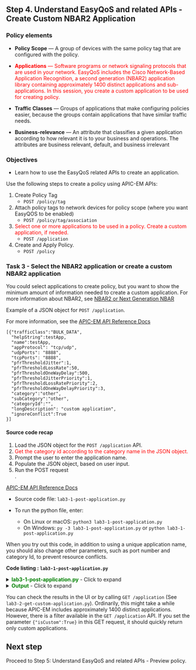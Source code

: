 ## Step 4. Understand EasyQoS and related APIs - Create Custom NBAR2 Application

### Policy elements

* **Policy Scope** — A group of devices with the same policy tag that are configured with the policy.

* <font color='red'>**Applications** — Software programs or network signaling protocols that are used in your network. EasyQoS includes the Cisco Network-Based Application Recognition, a second generation (NBAR2) application library containing approximately 1400 distinct applications and sub-applications. In this session, you create a custom application to be used for creating policy.</font>

* **Traffic Classes** — Groups of applications that make configuring policies easier, because the groups contain applications that have similar traffic needs.

* **Business-relevance** — An attribute that classifies a given application according to how relevant it is to your business and operations. The attributes are business relevant, default, and business irrelevant


### Objectives
*  Learn how to use the EasyQoS related APIs to create an application.

Use the following steps to create a policy using APIC-EM APIs:


1. Create Policy Tag
   * `POST /policy/tag`
2. Attach policy tags to network devices for policy scope (where you want EasyQOS to be enabled)
   * `POST /policy/tag/association`
3. <font color='red'>Select one or more applications to be used in a policy. Create a custom application, if needed.</font>
   * `POST /application`
4. Create and Apply Policy.
   * `POST /policy`


### Task 3 - Select the NBAR2 application or create a custom NBAR2 application
You could select applications to create policy, but you want to show the minimum amount of information needed to create a custom application.
For more information about NBAR2, see [NBAR2 or Next Generation NBAR](http://www.cisco.com/c/en/us/products/collateral/ios-nx-os-software/network-based-application-recognition-nbar/qa_c67-697963.html)

Example of a JSON object for `POST /application`.

For more information, see the [APIC-EM API Reference Docs](https://developer.cisco.com/site/apic-em-rest-api/)

```
[{"trafficClass":"BULK_DATA",
  "helpString":testApp,
  "name":testApp,
  "appProtocol": "tcp/udp",
  "udpPorts": "8888",
  "tcpPorts": "8888",
  "pfrThresholdJitter":1,
  "pfrThresholdLossRate":50,
  "pfrThresholdOneWayDelay":500,
  "pfrThresholdJitterPriority":1,
  "pfrThresholdLossRatePriority":2,
  "pfrThresholdOneWayDelayPriority":3,
  "category":"other",
  "subCategory":"other",
  "categoryId":"",
  "longDescription": "custom application",
  "ignoreConflict":True
}]
```


#### Source code recap
1. Load the JSON object for the `POST /application` API.
2.  <font color='red'>Get the category id according to the category name in the JSON object.</font>
3. Prompt the user to enter the application name.
4. Populate the JSON object, based on user input.
5. Run the POST request<br>.

[APIC-EM API Reference Docs](https://developer.cisco.com/site/apic-em-rest-api/)

* Source code file: `lab3-1-post-application.py`
* To run the python file, enter:<br>

  * On Linux or macOS:  `python3 lab3-1-post-application.py`<br>
  * On Windows: `py -3 lab3-1-post-application.py` or `python lab3-1-post-application.py`<br>

When you try out this code, in addition to using a unique application name, you should also change other parameters, such as port number and category Id, to prevent resource conflicts.<br>

**Code listing : `lab3-1-post-application.py`**

<details>
<summary><font color='green'><b>lab3-1-post-application.py</b></font> - Click to expand</summary>

<pre><code>
"""
Script name: lab3-1-post-application.py
Create an application
"""

from apicem import \* # APIC-EM IP is assigned in apicem_config.py

def post_app(ap,app_json):
    """
    This function creates an application

    Parameters
    ----------
    ap (object): The apic-em object defined in apicem.py
    app_json(JSON): The JSON object for POST /application

    Return:
    -------
    None
    """

    ########## Get category id ##########
    # You need the category id in the JSON response from the `POST /application` API.
    # Get this id dynamically because the ids change when the DB is initialized.

    try:
        resp= ap.get(api="category") # The response (result) from "GET 'category" request
        response_json = resp.json() # Get the json-encoded content from response
        categories = response_json["response"] # category
    except:
        print ("Something is wrong. Cannot get category information")
        sys.exit()
    # Find the category id for the category name used in JSON
    for item in categories:
        if item["name"] == app_json["category"]:
            app_json["categoryId"] = item["id"]

    # Populate the JSON object with user input
    app_json["helpString"] = pApp
    app_json["name"] = pApp
    app_json["ignoreConflict"] = True

    # Important: Convert this to a list because the API requires one
    app_json = [app_json]

    # POST application url
    try:
        resp = ap.post(api="application",data=app\_json,printOut=True)
    except:
        print ("Something is wrong with the POST /application !")

##########################################################################

if \_\_name\_\_ == "\_\_main\_\_": # Only run as a script
    # Create a JSON object for the  POST request

    app_json = {
        "trafficClass":"BULK_DATA",
        "helpString":"",
        "name":"",
        "appProtocol": "tcp/udp",
        "udpPorts": "8888",
        "tcpPorts": "8888",
        "pfrThresholdJitter":1,
        "pfrThresholdLossRate":50,
        "pfrThresholdOneWayDelay":500,
        "pfrThresholdJitterPriority":1,
        "pfrThresholdLossRatePriority":2,
        "pfrThresholdOneWayDelayPriority":3,
        "category":"other",
        "subCategory":"other",
        "categoryId":"",
        "longDescription": "custom application",
        "ignoreConflict":True
        }

    ########## Prompt the user to enter the application name ##########
    # Stay in the loop until input is not null or is 'exit'

    while True:
        print ("** The name must include only letters, numbers, underscores, and hyphens, with no spaces between words **")
        pApp = input('=> Enter application name that you want to create: ')
        pApp = pApp.lstrip() # Ignore leading space
        if pApp.lower() == 'exit':
            sys.exit()
        if pApp == "":
            print ("Oops! The application name cannot be NULL. Please try again or enter 'exit'")
        else:
            break
    # Everything is OK so far. Initialize apicem instance and create application
    myapicem = apicem()
    post_app(myapicem,app_json)
</code></pre>
</details>

<details>
<summary><font color='green'><b>Output</b></font> - Click to expand</summary>

<pre><code>
** The name must include only letters, numbers, underscores, and hyphens, with no spaces between words **
=> Enter the application name that you want to create: devnet_app

Executing GET 'https://sandboxapicem.cisco.com/api/v1/category'

GET 'category' Status:  200


Executing POST 'https://sandboxapicem.cisco.com/api/v1/application'

POST 'application' Status:  202

Response:
 {
    "version": "1.0",
    "response": {
        "taskId": "8c42e078-f8c0-42f8-96b9-5f5402cff4fa",
        "url": "/api/v1/task/8c42e078-f8c0-42f8-96b9-5f5402cff4fa"
    }
}
</code></pre>
</details>

You can check the results in the UI or by calling  `GET /application` (See `lab3-2-get-custom-application.py`). Ordinarily, this might take a while because APIC-EM includes approximately 1400 distinct applications. However, there is a filter available in the `GET /application` API. If you set the parameter `{"isCustom":True}` in this GET request, it should quickly return only custom applications.

## Next step

Proceed to Step 5: Understand EasyQoS and related APIs - Preview policy.
